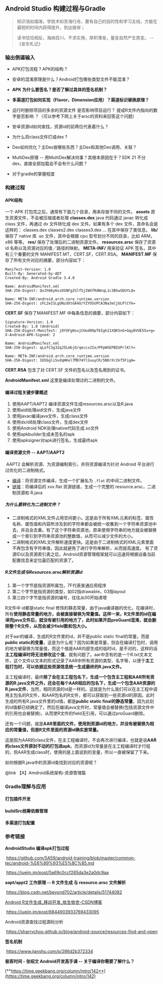 ## Android Studio 构建过程与Gradle

> 知识浩如烟海，学技术如苦海行舟，要有自己的目的性和学习主线，方能在最短的时间内获得提升，到达彼岸；
>
> 读书恰恰相反，海纳百川，不求实用，厚积薄发，量变自然产生质变。																																							-- 《安东札记》





### 输出倒逼输入

- APK打包流程	?   APK的结构？
- 安卓的混淆原理是什么？Android打包哪些类型文件不能混淆？
- **APK 为什么要签名？是否了解过具体的签名机制？**
- **多渠道打包如何实现（Flavor、Dimension应用）？渠道标识替换原理？**
- 运行时删除项目的多余的资源文件 是否影响项目运行？ 提成R文件内指向的数字是否影响 ？（可以参考下网上关于arsc的资料来回答这个问题）
- 安卓资源id如何查找，资源id的前两位代表着什么？

- 为什么将class文件打成dex ?

- Dex如何优化？主Dex放哪些东西？主Dex和其他Dex调用、关联？

-  MultiDex原理 -- 用MultiDex解决何事？其根本原因在于？SDK 21 不分 dex，直接全部加载会不会有什么问题？

- 对于gradle的掌握程度

  



### 构建过程

#### APK结构

一个 APK 打包完之后，通常有下面几个目录，用来存放不同的文件。
**assets**
	原生资源文件，不会被压缩或者处理
**classes.dex**
	java 代码通过 javac 转化成 class 文件，再通过 dx 文件转化成 dex 文件。如果有多个 dex 文件，其命名会是这样的：
classes.dex classes2.dex classes3.dex ...
在其中保存了类信息。
**lib/**
	保存了 native 库 .so 文件，其中会根据 cpu 型号划分不同的目录，比如 ARM，x86 等等。
**res/**
	保存了处理后的二进制资源文件。
**resources.arsc**
	保存了资源 id 名称以及资源对应的值／路径的映射。
**META-INF/**
	用来验证 APK 签名，其中有三个重要的文件 MANIFEST.MT，CERT.SF，CERT.RSA。
**MANIFEST.MF** 保存了所有文件对应的摘要，部分内容如下：

```
Manifest-Version: 1.0
Built-By: Generated-by-ADT
Created-By: Android Gradle 3.4.0

Name: AndroidManifest.xml
SHA-256-Digest: QxJh66y6ssDSNFgZSlf5jIWXfRdWnqL1c3BSwSDUYLQ=

Name: META-INF/android.arch.core_runtime.version
SHA-256-Digest: zFL2eISLgUNzdXtGA4O/YZYOSUPCA3Na3eCjULPlCYk=
```

**CERT.SF** 保存了MANIFEST.MF 中每条信息的摘要，部分内容如下：

```
Signature-Version: 1.0
Created-By: 1.0 (Android)
SHA-256-Digest-Manifest: j8YGFgHsujCHud09pT6Igh21XQKSnG+Gqy8VUE55u+g=
X-Android-APK-Signed: 2

Name: AndroidManifest.xml
SHA-256-Digest: qLofC3g32qJ5LmbjO/qeccx2Ie/PPpWSEPBIUPrlKlY=

Name: META-INF/android.arch.core_runtime.version
SHA-256-Digest: I65bgli5vdqHKel7MD74YlSuuyCR/5NDrXr2kf5FigA=
```

**CERT.RSA**     包含了对 CERT.SF 文件的签名以及签名用到的证书。

**AndroidManifest.xml**    这里是编译处理过的二进制的文件。







#### 编译过程关键步骤概述

1. 使用AAPT/AAPT2 编译资源文件生成resources.arsc以及R.java
2. 使用aidl处理aidl文件，生成java文件
3. 使用javac编译java文件，生成class文件
4. 使用dx/d8处理class文件，生成dex文件
5. 使用Android NDK处理native代码生成.so文件
6. 使用apkbuilder生成未签名的apk
7. 使用apksigner对apk进行签名，生成最终apk



#### 编译资源文件 -- AAPT/AAPT2

​	AAPT2 会解析资源、为资源编制索引，并将资源编译为针对 Android 平台进行过优化的二进制格式。

- [编译](https://developer.android.com/studio/command-line/aapt2?hl=zh-cn#compile)：将资源文件编译，生成一个扩展名为 `.flat` 的中间二进制文件。
- [链接](https://developer.android.com/studio/command-line/aapt2?hl=zh-cn#link)：将编译后的 xxx.flat 资源链接，生成一个完整的 resource.arsc，二进制资源和 R.java



##### **为什么要转化为二进制文件？**

- 二进制格式的XML文件占用空间更小。这是由于所有XML元素的标签、属性名称、属性值和内容所涉及到的字符串都会被统一收集到一个字符串资源池中去，并且会去重。有了这个字符串资源池，原来使用字符串的地方就会被替换成一个索引到字符串资源池的整数值，从而可以减少文件的大小。
- 二进制格式的XML文件解析速度更快。这是由于二进制格式的XML元素里面不再包含有字符串值，因此就避免了进行字符串解析，从而提高速度。 有了资源ID以及资源索引表之后，Android资源管理框架就可以迅速将根据设备当前配置信息来定位最匹配的资源了。



##### R文件生成与Resources.arsc解析资源id

1. 第一个字节是指资源所属包，7F代表普通应用程序
2. 第二个字节是指资源的类型，如02指drawable，03指layout
3. 第三四个字节是指资源的编号，往往从00开始递增



R文件中 id都是static final 修饰的静态常量，由于java编译器的优化，在编译时，所有**使用静态常量的地方，会被直接替换为常量值。**这样一来，R文件里的id在编译完java文件后，就没有被引用的地方了，此时如果开启proGuard混淆，就会删除整个R文件，从而会**减少field数和包大小。**



对于aar的编译，生成的R文件里的id，并不是public static final的常量，而是**public static的变量**，这是为什么呢？因为如果是常量，则会在编译打包时，调用的地方被替换为常量值，而这个值是AAR内部生成的临时id，是不对的，这样的话**主工程编译时将无法修改这个值**，就有问题了。aar中含有的是一个R.txt文本文件，这个文件以文本的形式记录了AAR中所有资源的类型、名字等，以便于**主工程打包时，可以依据这些资源信息统一生成最终的R.java文件。**



主工程编译时，最终**除了会在主工程包名下，生成一个包含主工程和AAR所有资源的R.java文件之外，还会在每个AAR相应的包名下，生成一个包含AAR资源的R.java文件**，当然，相同资源的id是一样的。这就是为什么我们可以在主工程中调用主包名的R文件，和AAR包名的R文件，都可以获取到一些资源id的原因。此时生成的所有R.java文件里的id值，都是**public static final的静态常量**，因为此刻的id值都已经确定了。然后在编译java文件时，常量值会被替换(包括资源文件中的引用也会被替换)，从而使R文件的field无引用，可以通过proGuard删除。



还有一个问题，就是**AAR里面的文件，使用到资源id的地方，并没有被替换为相应的常量值，但是R文件里面的资源id确实是常量。**

这是因为AAR的class文件，在主工程编译时，不会再次进行编译，也就是说**AAR的class文件原封不动的打包进apk**。而资源id为常量是在主工程编译时才行程的，但AAR生成class时，使用的是上面说到的变量，所以一直被保留了下来。



如何根据R.java中的资源id查找到对应的资源呢？

@link 【A】Amdroid系统架构-资源管理篇





### Gradle理解与应用



#### 打包插件开发



#### buildSrc统筹依赖管理



#### 多渠道打包配置



















### 参考链接

 **AndroidStudio 编译apk打包过程**

​		https://github.com/5A59/android-training/blob/master/common-tec/android-%E6%89%93%E5%8C%85.md

​    	https://juejin.im/post/5a69c0ccf265da3e2a0dc9aa



 **aapt/appt2 工作原理 --  R 文件生成 与 resource.arsc 文件解析**

​		https://blog.csdn.net/beyond702/article/details/51744082

[		Android R文件生成_移动开发_依生依世-CSDN博客](https://blog.csdn.net/qq_15827013/article/details/103717702)

​		https://juejin.im/post/6844903933769433095



Android资源查找过程源码分析

​		https://sharrychoo.github.io/blog/android-source/resources-find-and-open



**签名机制** 

​	https://www.jianshu.com/p/286d2b372334



 **极客时间 - 张绍文 Android开发高手课 -- 关于编译你需要了解什么？**

[**https://time.geekbang.org/column/intro/142**](https://time.geekbang.org/column/intro/142)






































